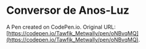 # Conversor de Anos-Luz

A Pen created on CodePen.io. Original URL: [https://codepen.io/Tawfik_Metwally/pen/oNBvqMQ](https://codepen.io/Tawfik_Metwally/pen/oNBvqMQ).



